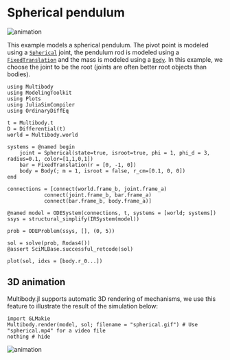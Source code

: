 # Spherical pendulum

![animation](spherical.gif)

This example models a spherical pendulum. The pivot point is modeled using a [`Spherical`](@ref) joint, the pendulum rod is modeled using a [`FixedTranslation`](@ref) and the mass is modeled using a [`Body`](@ref). In this example, we choose the joint to be the root (joints are often better root objects than bodies).


```@example spring_mass_system
using Multibody
using ModelingToolkit
using Plots
using JuliaSimCompiler
using OrdinaryDiffEq

t = Multibody.t
D = Differential(t)
world = Multibody.world

systems = @named begin
    joint = Spherical(state=true, isroot=true, phi = 1, phi_d = 3, radius=0.1, color=[1,1,0,1])
    bar = FixedTranslation(r = [0, -1, 0])
    body = Body(; m = 1, isroot = false, r_cm=[0.1, 0, 0])
end

connections = [connect(world.frame_b, joint.frame_a)
            connect(joint.frame_b, bar.frame_a)
            connect(bar.frame_b, body.frame_a)]

@named model = ODESystem(connections, t, systems = [world; systems])
ssys = structural_simplify(IRSystem(model))

prob = ODEProblem(ssys, [], (0, 5))

sol = solve(prob, Rodas4())
@assert SciMLBase.successful_retcode(sol)

plot(sol, idxs = [body.r_0...])
```


## 3D animation
Multibody.jl supports automatic 3D rendering of mechanisms, we use this feature to illustrate the result of the simulation below:

```@example spring_mass_system
import GLMakie
Multibody.render(model, sol; filename = "spherical.gif") # Use "spherical.mp4" for a video file
nothing # hide
```

![animation](spherical.gif)
